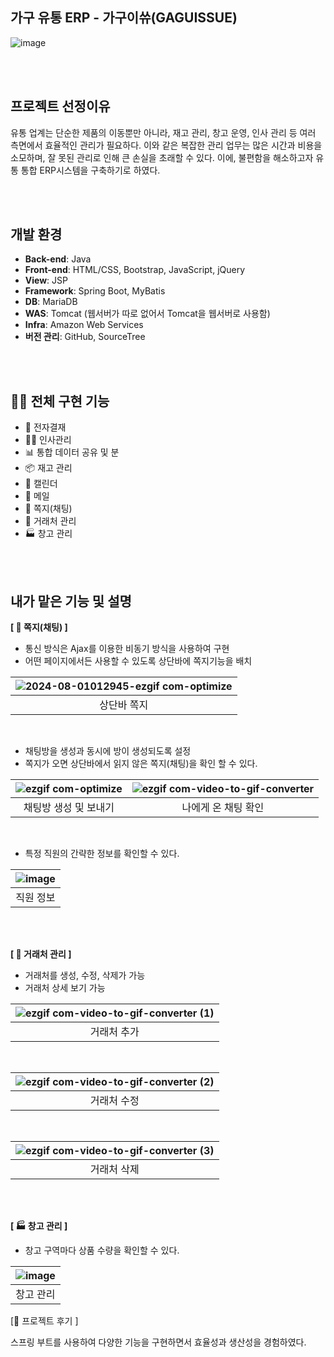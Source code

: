 ## 가구 유통 ERP - 가구이쓔(GAGUISSUE)

![image](https://github.com/user-attachments/assets/c64f060b-c239-49e8-8a8b-31f5a9b6cb9a)

<br><br>

## 프로젝트 선정이유
유통 업계는 단순한 제품의 이동뿐만 아니라, 재고 관리, 창고 운영, 인사 관리 등 여러 측면에서 효율적인 관리가 필요하다. 이와 같은 복잡한 관리 업무는 많은 시간과 비용을 소모하며, 잘 못된 관리로 인해 큰 손실을
초래할 수 있다. 이에, 불편함을 해소하고자 유통 통합 ERP시스템을 구축하기로 하였다.

<br><br>

## 개발 환경
- **Back-end**: Java
- **Front-end**: HTML/CSS, Bootstrap, JavaScript, jQuery
- **View**: JSP
- **Framework**: Spring Boot, MyBatis
- **DB**: MariaDB
- **WAS**: Tomcat (웹서버가 따로 없어서 Tomcat을 웹서버로 사용함)
- **Infra**: Amazon Web Services
- **버전 관리**: GitHub, SourceTree

<br><br>

## 👌🏻 전체 구현 기능
* 📝 전자결재
* 🧑‍💼 인사관리
* 📊 통합 데이터 공유 및 분
* 📦 재고 관리
* 📅 캘린더
* 📧 메일
* 📨 쪽지(채팅)
* 🛃 거래처 관리
* 🏭 창고 관리

<br><br>



## 내가 맡은 기능 및 설명

**[ 📨 쪽지(채팅) ]**
* 통신 방식은 Ajax를 이용한 비동기 방식을 사용하여 구현
* 어떤 페이지에서든 사용할 수 있도록 상단바에 쪽지기능을 배치

|![2024-08-01012945-ezgif com-optimize](https://github.com/user-attachments/assets/81bb8c52-72c5-4940-bdda-4a3662430777)|
|:--:|
| 상단바 쪽지 |

<br>

* 채팅방을 생성과 동시에 방이 생성되도록 설정
* 쪽지가 오면 상단바에서 읽지 않은 쪽지(채팅)을 확인 할 수 있다.

| ![ezgif com-optimize](https://github.com/user-attachments/assets/7f82ef11-7c67-4092-baa7-346edc7214bd)| ![ezgif com-video-to-gif-converter](https://github.com/user-attachments/assets/4b801c0a-28c1-4b65-8a0d-6d96095bdd84)|
|:--:|:--:|
| 채팅방 생성 및 보내기 | 나에게 온 채팅 확인 |

<br>

* 특정 직원의 간략한 정보를 확인할 수 있다.

|![image](https://github.com/user-attachments/assets/fea65683-34b0-4aec-a6e7-28a092350c7d)|
|:--:|
| 직원 정보 |

<br><br>


**[ 🛃 거래처 관리 ]**
* 거래처를 생성, 수정, 삭제가 가능
* 거래처 상세 보기 가능

|![ezgif com-video-to-gif-converter (1)](https://github.com/user-attachments/assets/3ff9673f-4522-45e0-995e-c1e92853589a)|
|:--:|
| 거래처 추가 |

<br>

|![ezgif com-video-to-gif-converter (2)](https://github.com/user-attachments/assets/31207bcd-c541-453a-88e2-94802228970b)|
|:--:|
| 거래처 수정 |


<br>

|![ezgif com-video-to-gif-converter (3)](https://github.com/user-attachments/assets/4852cd03-80cd-4d33-8947-f814a8ccb91b)|
|:--:|
| 거래처 삭제 |

<br><br>

**[ 🏭 창고 관리 ]**
* 창고 구역마다 상품 수량을 확인할 수 있다.

|![image](https://github.com/user-attachments/assets/0afb9b9f-783a-40d2-ae9f-6ec53987924c)|
|:--:|
| 창고 관리 |

[🎇 프로젝트 후기 ]

스프링 부트를 사용하여 다양한 기능을 구현하면서 효율성과 생산성을 경험하였다. 





